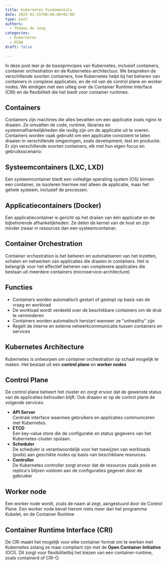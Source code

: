 ```yaml
---
title: Kubernetes Fundamentals
date: 2025-01-25T00:00:00+02:00
type: post
authors:
  - Thomas de Jong
categories: 
  - Kubernetes
  - KCNA 
draft: false

---
```

In deze post leer je de basisprincipes van Kubernetes, inclusief containers, container orchestration en de Kubernetes-architectuur. We bespreken de verschillende soorten containers, hoe Kubernetes helpt bij het beheren van containers in complexe applicaties, en de rol van de control plane en worker nodes. We eindigen met een uitleg over de Container Runtime Interface (CRI) en de flexibiliteit die het biedt voor container runtimes.
<!--more-->

## Containers
Containers zijn machines die alles bevatten om een applicatie zoals nginx te draaien. Ze omvatten de code, runtime, libraries en systeemafhankelijkheden die nodig zijn om de applicatie uit te voeren. Containers worden vaak gebruikt om een applicatie consistent te laten draaien in verschillende omgevingen, zoals development, test en productie.
Er zijn verschillende soorten containers, elk met hun eigen focus en gebruiksscenario:

## Systeemcontainers (LXC, LXD)
Een systeemcontainer biedt een volledige operating system (OS) binnen een container, ze issoleren hiermee niet alleen de applicatie, maar het gehele systeem, inclusief de processen.

## Applicatiecontainers (Docker)
Een applicatiecontainer is gericht op het draiien van één applicatie en de bijbehorende afhankelijkheden. Ze delen de kernel van de host en zijn minder zwaar in resources dan een systeemcontainer.

## Container Orchestration
Container orchestration is het beheren en automatiseren van het inzetten, schalen en netwerken van applicaties die draaien in containers. Het is belangrijk voor het effectief beheren van complexere applicaties die bestaan uit meerdere containers (microservice-architecture)

## Functies
- Containers worden automatisch gestart of gestopt op basis van de vraag en workload 
- De workload wordt verdeeld over de beschikbare containers om de druk te verminderen 
- Containers worden automatisch herstart wanneer ze "unhealthy" zijn
- Regelt de interne en externe netwerkcommunicatie tussen containers en services

## Kubernetes Architecture
Kubernetes is ontworpen om container orchestration op schaal mogelijk te maken. Het bestaat uit een **control plane**  en **worker nodes**

## Control Plane
De control plane beheert het cluster en zorgt ervoor dat de gewenste status van de applicaties behouden blijft. Ook draaien er op de control plane de volgende services: 

- **API Server**\
Centrale interface waarmee gebruikers en applicaties communiceren met Kubernetes.
- **ETCD**\
Een key-value store die de configuratie en status gegevens van het Kubernetes-cluster opslaan. 
- **Scheduler**\
De scheduler is verantwoordelijk voor het toewijzen van workloads (pods) aan geschikte nodes op basis van beschikbare resources.
- **Controller**\
De Kubernetes controller zorgt ervoor dat de resources zoals pods en replica's blijven voldoen aan de configuraties gegeven door de gebruiker

## Worker node
Een worker node wordt, zoals de naam al zegt, aangestuurd door de Control Plane. Een worker node bevat hierom niets meer dan het programma Kubelet, en de Container Runtime

## Container Runtime Interface (CRI)
De CRI maakt het mogelijk voor elke container format om te werken met Kubernetes zolang ze maar compliant zijn met de **Open Container Initiative** (OCI). Dit zorgt voor flexibiliteitbij het kiezen van een container-runtime, zoals containerd of CRI-O. 
